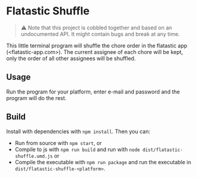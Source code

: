 # Flatastic Shuffle

> :warning: Note that this project is cobbled together and based on an undocumented API. It might contain bugs and break at any time.

This little terminal program will shuffle the chore order in the flatastic app (<flatastic-app.com>). The current assignee of each chore will be kept, only the order of all other assignees will be shuffled.

## Usage

Run the program for your platform, enter e-mail and password and the program will do the rest.

## Build

Install with dependencies with `npm install`. Then you can:

- Run from source with `npm start`, or
- Compile to js with `npm run build` and run with `node dist/flatastic-shuffle.umd.js` or
- Compile the executable with `npm run package` and run the executable in `dist/flatastic-shuffle-<platform>`.
